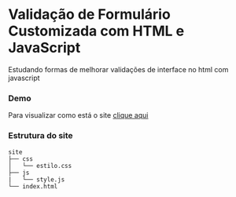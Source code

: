 # Validação de Formulário Customizada com HTML e JavaScript

Estudando formas de melhorar validações de interface no html com javascript

### Demo

Para visualizar como está o site [clique aqui](https://gpd38.github.io/curiosidadeValidacaoDeFormsCustomizadaComHTMLEJS/)

### Estrutura do site

```
site
├── css
│   └── estilo.css
├── js
|   └── style.js
└── index.html
```
